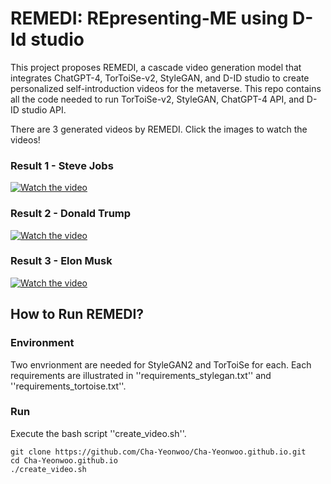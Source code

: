 # REMEDI: REpresenting-ME using D-Id studio

This project proposes REMEDI, a cascade video generation model that integrates ChatGPT-4, TorToiSe-v2, StyleGAN, and D-ID studio to create personalized self-introduction videos for the metaverse. This repo contains all the code needed to run TorToiSe-v2, StyleGAN, ChatGPT-4 API, and D-ID studio API.

There are 3 generated videos by REMEDI. Click the images to watch the videos!

### Result 1 - Steve Jobs

[![Watch the video](https://img.youtube.com/vi/QHUvBSEBgrQ/0.jpg)](https://www.youtube.com/watch?v=QHUvBSEBgrQ)


### Result 2 - Donald Trump

[![Watch the video](https://img.youtube.com/vi/1nvCJsm_orE/0.jpg)](https://www.youtube.com/watch?v=1nvCJsm_orE)


### Result 3 - Elon Musk

[![Watch the video](https://img.youtube.com/vi/nrqS4_CPcsI/0.jpg)](https://youtu.be/nrqS4_CPcsI)


## How to Run REMEDI?
### Environment
Two envrionment are needed for StyleGAN2 and TorToiSe for each. Each requirements are illustrated in ''requirements_stylegan.txt'' and ''requirements_tortoise.txt''.


### Run
Execute the bash script ''create_video.sh''.
```
git clone https://github.com/Cha-Yeonwoo/Cha-Yeonwoo.github.io.git
cd Cha-Yeonwoo.github.io
./create_video.sh
```
